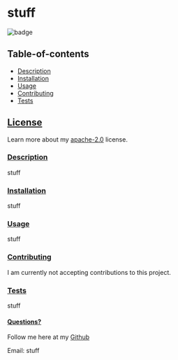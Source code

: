 
  # stuff
  ![badge](https://img.shields.io/badge/License-apache-2.0-blueviolet.svg)
  
  ## Table-of-contents

* [Description](#Description)
* [Installation](#Installation)
* [Usage](#Usage)
* [Contributing](#Contributing)
* [Tests](#Tests)

 ## [License](#table-of-contents)
Learn more about my [apache-2.0](https://choosealicense.com/licenses/apache-2.0) license. 

### [Description](#table-of-contents)
stuff



### [Installation](#table-of-contents)
stuff



### [Usage](#table-of-contents)
stuff



### [Contributing](#table-of-contents)
I am currently not accepting contributions to this project.



### [Tests](#table-of-contents)
stuff



#### [Questions?](#table-of-contents)
Follow me here at my [Github](https://github.com/stuff)

Email: stuff

